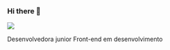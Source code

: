 ### Hi there 👋


<img src="https://media.giphy.com/media/RHEqKwRZDwFKE/giphy.gif">

Desenvolvedora junior Front-end em desenvolvimento



